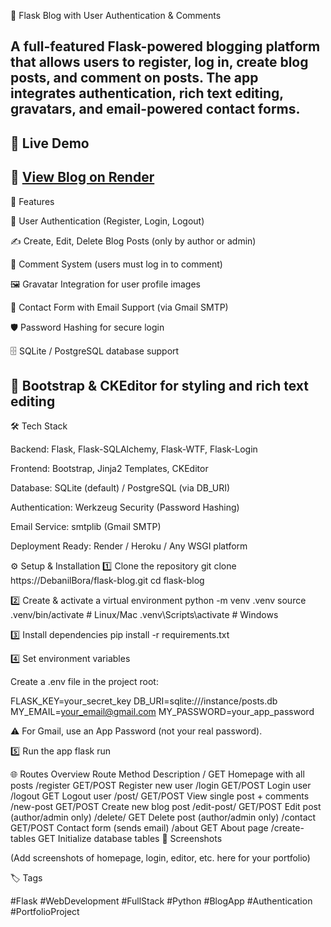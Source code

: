 📝 Flask Blog with User Authentication & Comments

A full-featured Flask-powered blogging platform that allows users to register, log in, create blog posts, and comment on posts. The app integrates authentication, rich text editing, gravatars, and email-powered contact forms.
---
## 🚀 Live Demo  
🔗 [View Blog on Render](https://flask-blog-25rs.onrender.com/)
-----
🚀 Features

🔑 User Authentication (Register, Login, Logout)

✍️ Create, Edit, Delete Blog Posts (only by author or admin)

💬 Comment System (users must log in to comment)

🖼 Gravatar Integration for user profile images

📩 Contact Form with Email Support (via Gmail SMTP)

🛡️ Password Hashing for secure login

🗄 SQLite / PostgreSQL database support

🎨 Bootstrap & CKEditor for styling and rich text editing
---------
🛠 Tech Stack

Backend: Flask, Flask-SQLAlchemy, Flask-WTF, Flask-Login

Frontend: Bootstrap, Jinja2 Templates, CKEditor

Database: SQLite (default) / PostgreSQL (via DB_URI)

Authentication: Werkzeug Security (Password Hashing)

Email Service: smtplib (Gmail SMTP)

Deployment Ready: Render / Heroku / Any WSGI platform

⚙️ Setup & Installation
1️⃣ Clone the repository
git clone https://DebanilBora/flask-blog.git
cd flask-blog

2️⃣ Create & activate a virtual environment
python -m venv .venv
source .venv/bin/activate   # Linux/Mac
.venv\Scripts\activate      # Windows

3️⃣ Install dependencies
pip install -r requirements.txt

4️⃣ Set environment variables

Create a .env file in the project root:

FLASK_KEY=your_secret_key
DB_URI=sqlite:///instance/posts.db
MY_EMAIL=your_email@gmail.com
MY_PASSWORD=your_app_password


⚠️ For Gmail, use an App Password (not your real password).

5️⃣ Run the app
flask run

🌐 Routes Overview
Route	Method	Description
/	GET	Homepage with all posts
/register	GET/POST	Register new user
/login	GET/POST	Login user
/logout	GET	Logout user
/post/<id>	GET/POST	View single post + comments
/new-post	GET/POST	Create new blog post
/edit-post/<id>	GET/POST	Edit post (author/admin only)
/delete/<id>	GET	Delete post (author/admin only)
/contact	GET/POST	Contact form (sends email)
/about	GET	About page
/create-tables	GET	Initialize database tables
📸 Screenshots

(Add screenshots of homepage, login, editor, etc. here for your portfolio)

🏷 Tags

#Flask #WebDevelopment #FullStack #Python #BlogApp #Authentication #PortfolioProject



